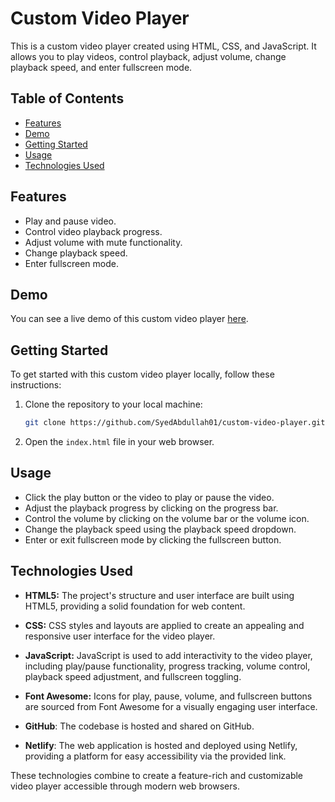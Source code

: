 # Custom Video Player

This is a custom video player created using HTML, CSS, and JavaScript. It allows you to play videos, control playback, adjust volume, change playback speed, and enter fullscreen mode.

## Table of Contents

- [Features](#features)
- [Demo](#demo)
- [Getting Started](#getting-started)
- [Usage](#usage)
- [Technologies Used](#technologies-used)

## Features

- Play and pause video.
- Control video playback progress.
- Adjust volume with mute functionality.
- Change playback speed.
- Enter fullscreen mode.

## Demo

You can see a live demo of this custom video player [here](https://video-playerjs.netlify.app/).

## Getting Started

To get started with this custom video player locally, follow these instructions:

1. Clone the repository to your local machine:

   ```bash
   git clone https://github.com/SyedAbdullah01/custom-video-player.git

2. Open the `index.html` file in your web browser.

## Usage
- Click the play button or the video to play or pause the video.
- Adjust the playback progress by clicking on the progress bar.
- Control the volume by clicking on the volume bar or the volume icon.
- Change the playback speed using the playback speed dropdown.
- Enter or exit fullscreen mode by clicking the fullscreen button.

## Technologies Used

- **HTML5:** The project's structure and user interface are built using HTML5, providing a solid foundation for web content.

- **CSS:** CSS styles and layouts are applied to create an appealing and responsive user interface for the video player.

- **JavaScript:** JavaScript is used to add interactivity to the video player, including play/pause functionality, progress tracking, volume control, playback speed adjustment, and fullscreen toggling.

- **Font Awesome:** Icons for play, pause, volume, and fullscreen buttons are sourced from Font Awesome for a visually engaging user interface.

- **GitHub**: The codebase is hosted and shared on GitHub.

- **Netlify**: The web application is hosted and deployed using Netlify, providing a platform for easy accessibility via the provided link.



These technologies combine to create a feature-rich and customizable video player accessible through modern web browsers.

